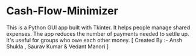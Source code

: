 # Cash-Flow-Minimizer
This is a Python GUI app built with Tkinter. It helps people manage shared expenses. The app reduces the number of payments needed to settle up. It's useful for groups who owe each other money.   [ Created By :- Ansh Shukla , Saurav Kumar &amp; Vedant Manori ]
